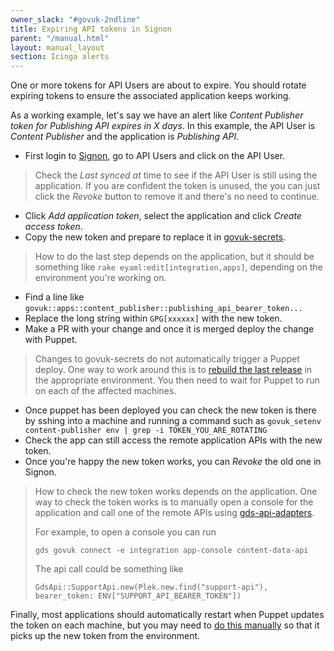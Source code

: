 ```yaml
---
owner_slack: "#govuk-2ndline"
title: Expiring API tokens in Signon
parent: "/manual.html"
layout: manual_layout
section: Icinga alerts
---
```


[signon]: https://signon.publishing.service.gov.uk/api_users
[deploy-puppet]: https://deploy.production.govuk.digital/job/Deploy_Puppet/
[restart-app]: /manual/restart-application.html
[govuk-secrets]: https://github.com/alphagov/govuk-secrets
[gds-api-adapters]: https://github.com/alphagov/gds-api-adapters/blob/master/lib/gds_api.rb

One or more tokens for API Users are about to expire. You should rotate
expiring tokens to ensure the associated application keeps working.

As a working example, let's say we have an alert like *Content Publisher token
for Publishing API expires in X days*. In this example, the API User is
*Content Publisher* and the application is *Publishing API*.

- First login to [Signon], go to API Users and click on the API User.

> Check the *Last synced at* time to see if the API User is still using the
> application. If you are confident the token is unused, the you can just
> click the *Revoke* button to remove it and there's no need to continue.

- Click *Add application token*, select the application and click *Create
  access token*.
- Copy the new token and prepare to replace it in [govuk-secrets].

> How to do the last step depends on the application, but it should be
> something like `rake eyaml:edit[integration,apps]`, depending on the
> environment you're working on.

- Find a line like `govuk::apps::content_publisher::publishing_api_bearer_token...`
- Replace the long string within `GPG[xxxxxx]` with the new token.
- Make a PR with your change and once it is merged deploy the change with
  Puppet.

> Changes to govuk-secrets do not automatically trigger a Puppet deploy. One
> way to work around this is to [rebuild the last release][deploy-puppet] in the appropriate
> environment. You then need to wait for Puppet to run on each of the affected machines.

- Once puppet has been deployed you can check the new token is there by sshing into a machine and running a command such as `govuk_setenv content-publisher env | grep -i TOKEN_YOU_ARE_ROTATING`
- Check the app can still access the remote application APIs with the new token.
- Once you're happy the new token works, you can *Revoke* the old one in Signon.

> How to check the new token works depends on the application. One way to check
> the token works is to manually open a console for the application and call
> one of the remote APIs using [gds-api-adapters][].
>
> For example, to open a console you can run
>
> `gds govuk connect -e integration app-console content-data-api`
>
> The api call could be something like
>
> `GdsApi::SupportApi.new(Plek.new.find("support-api"), bearer_token: ENV["SUPPORT_API_BEARER_TOKEN"])`

Finally, most applications should automatically restart when Puppet updates the
token on each machine, but you may need to [do this manually][restart-app] so
that it picks up the new token from the environment.
